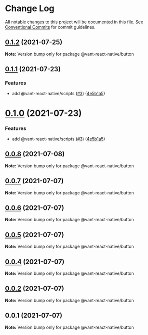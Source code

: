 # Change Log

All notable changes to this project will be documented in this file.
See [Conventional Commits](https://conventionalcommits.org) for commit guidelines.

## [0.1.2](https://github.com/youngjuning/vant-react-native/compare/@vant-react-native/button@0.1.1...@vant-react-native/button@0.1.2) (2021-07-25)

**Note:** Version bump only for package @vant-react-native/button





## [0.1.1](https://github.com/youngjuning/vant-react-native/compare/@vant-react-native/button@0.0.8...@vant-react-native/button@0.1.1) (2021-07-23)


### Features

* add @vant-react-native/scripts ([#3](https://github.com/youngjuning/vant-react-native/issues/3)) ([4e5b1a5](https://github.com/youngjuning/vant-react-native/commit/4e5b1a5271f5f95ae133a14d233c51acf8539a26))





# [0.1.0](https://github.com/youngjuning/vant-react-native/compare/@vant-react-native/button@0.0.8...@vant-react-native/button@0.1.0) (2021-07-23)


### Features

* add @vant-react-native/scripts ([#3](https://github.com/youngjuning/vant-react-native/issues/3)) ([4e5b1a5](https://github.com/youngjuning/vant-react-native/commit/4e5b1a5271f5f95ae133a14d233c51acf8539a26))





## [0.0.8](https://github.com/youngjuning/vant-react-native/compare/@vant-react-native/button@0.0.7...@vant-react-native/button@0.0.8) (2021-07-08)

**Note:** Version bump only for package @vant-react-native/button





## [0.0.7](https://github.com/youngjuning/vant-react-native/compare/@vant-react-native/button@0.0.6...@vant-react-native/button@0.0.7) (2021-07-07)

**Note:** Version bump only for package @vant-react-native/button





## [0.0.6](https://github.com/youngjuning/vant-react-native/compare/@vant-react-native/button@0.0.5...@vant-react-native/button@0.0.6) (2021-07-07)

**Note:** Version bump only for package @vant-react-native/button





## [0.0.5](https://github.com/youngjuning/vant-react-native/compare/@vant-react-native/button@0.0.4...@vant-react-native/button@0.0.5) (2021-07-07)

**Note:** Version bump only for package @vant-react-native/button





## [0.0.4](https://github.com/youngjuning/vant-react-native/compare/@vant-react-native/button@0.0.2...@vant-react-native/button@0.0.4) (2021-07-07)

**Note:** Version bump only for package @vant-react-native/button





## [0.0.2](https://github.com/youngjuning/vant-react-native/compare/@vant-react-native/button@0.0.1...@vant-react-native/button@0.0.2) (2021-07-07)

**Note:** Version bump only for package @vant-react-native/button





## 0.0.1 (2021-07-07)

**Note:** Version bump only for package @vant-react-native/button
